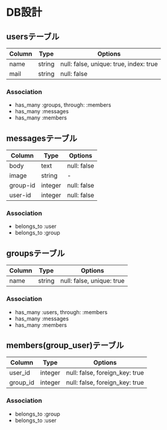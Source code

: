 # DB設計

## usersテーブル

|Column|Type|Options|
|------|----|-------|
|name|string|null: false, unique: true, index: true|
|mail|string|null: false|

### Association

- has_many :groups, through: :members
- has_many :messages
- has_many :members

## messagesテーブル

|Column|Type|Options|
|------|----|-------|
|body|text|null: false|
|image|string|-|
|group-id|integer|null: false|
|user-id|integer|null: false|

### Association

- belongs_to :user
- belongs_to :group

## groupsテーブル

|Column|Type|Options|
|------|----|-------|
|name|string|null: false, unique: true|

### Association

- has_many :users, through: :members
- has_many :messages
- has_many :members

## members(group_user)テーブル

|Column|Type|Options|
|------|----|-------|
|user_id|integer|null: false, foreign_key: true|
|group_id|integer|null: false, foreign_key: true|

### Association

- belongs_to :group
- belongs_to :user
